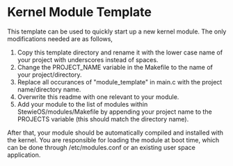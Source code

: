 # Kernel Module Template

This template can be used to quickly start up a new kernel module. The only modifications needed are as follows,

1. Copy this template directory and rename it with the lower case name of your project with underscores instead of spaces.
2. Change the PROJECT_NAME variable in the Makefile to the name of your project/directory.
3. Replace all occurances of "module_template" in main.c with the project name/directory name.
4. Overwrite this readme with one relevant to your module.
5. Add your module to the list of modules within StewieOS/modules/Makefile by appending your project name to the PROJECTS variable (this should match the directory name).

After that, your module should be automatically compiled and installed with the kernel. You are responsible for loading the module at boot time, which can be done through /etc/modules.conf or an existing user space application.
